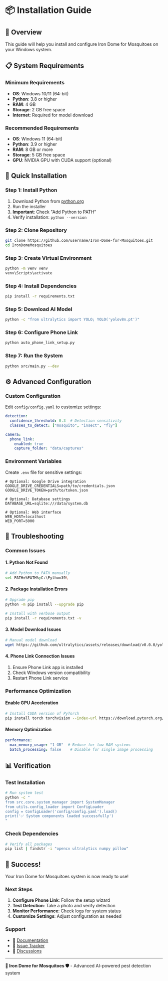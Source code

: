 # 📦 Installation Guide

## 🎯 Overview

This guide will help you install and configure Iron Dome for Mosquitoes on your Windows system.

## 📋 System Requirements

### Minimum Requirements
- **OS**: Windows 10/11 (64-bit)
- **Python**: 3.8 or higher
- **RAM**: 4 GB
- **Storage**: 2 GB free space
- **Internet**: Required for model download

### Recommended Requirements
- **OS**: Windows 11 (64-bit)
- **Python**: 3.9 or higher
- **RAM**: 8 GB or more
- **Storage**: 5 GB free space
- **GPU**: NVIDIA GPU with CUDA support (optional)

## 🚀 Quick Installation

### Step 1: Install Python
1. Download Python from [python.org](https://www.python.org/downloads/)
2. Run the installer
3. **Important**: Check "Add Python to PATH"
4. Verify installation: `python --version`

### Step 2: Clone Repository
```bash
git clone https://github.com/username/Iron-Dome-for-Mosquitoes.git
cd IronDomeMosquitoes
```

### Step 3: Create Virtual Environment
```bash
python -m venv venv
venv\Scripts\activate
```

### Step 4: Install Dependencies
```bash
pip install -r requirements.txt
```

### Step 5: Download AI Model
```bash
python -c "from ultralytics import YOLO; YOLO('yolov8n.pt')"
```

### Step 6: Configure Phone Link
```bash
python auto_phone_link_setup.py
```

### Step 7: Run the System
```bash
python src/main.py --dev
```

## ⚙️ Advanced Configuration

### Custom Configuration
Edit `config/config.yaml` to customize settings:

```yaml
detection:
  confidence_threshold: 0.3  # Detection sensitivity
  classes_to_detect: ["mosquito", "insect", "fly"]

camera:
  phone_link:
    enabled: true
    capture_folder: "data/captures"
```

### Environment Variables
Create `.env` file for sensitive settings:

```env
# Optional: Google Drive integration
GOOGLE_DRIVE_CREDENTIALS=path/to/credentials.json
GOOGLE_DRIVE_TOKEN=path/to/token.json

# Optional: Database settings
DATABASE_URL=sqlite:///data/system.db

# Optional: Web interface
WEB_HOST=localhost
WEB_PORT=5000
```

## 🔧 Troubleshooting

### Common Issues

#### 1. Python Not Found
```bash
# Add Python to PATH manually
set PATH=%PATH%;C:\Python39\
```

#### 2. Package Installation Errors
```bash
# Upgrade pip
python -m pip install --upgrade pip

# Install with verbose output
pip install -r requirements.txt -v
```

#### 3. Model Download Issues
```bash
# Manual model download
wget https://github.com/ultralytics/assets/releases/download/v0.0.0/yolov8n.pt
```

#### 4. Phone Link Connection Issues
1. Ensure Phone Link app is installed
2. Check Windows version compatibility
3. Restart Phone Link service

### Performance Optimization

#### Enable GPU Acceleration
```bash
# Install CUDA version of PyTorch
pip install torch torchvision --index-url https://download.pytorch.org/whl/cu118
```

#### Memory Optimization
```yaml
performance:
  max_memory_usage: "1 GB"  # Reduce for low RAM systems
  batch_processing: false    # Disable for single image processing
```

## 📊 Verification

### Test Installation
```bash
# Run system test
python -c "
from src.core.system_manager import SystemManager
from utils.config_loader import ConfigLoader
config = ConfigLoader('config/config.yaml').load()
print('✅ System components loaded successfully')
"
```

### Check Dependencies
```bash
# Verify all packages
pip list | findstr -i "opencv ultralytics numpy pillow"
```

## 🎉 Success!

Your Iron Dome for Mosquitoes system is now ready to use!

### Next Steps
1. **Configure Phone Link**: Follow the setup wizard
2. **Test Detection**: Take a photo and verify detection
3. **Monitor Performance**: Check logs for system status
4. **Customize Settings**: Adjust configuration as needed

### Support
- 📖 [Documentation](README.md)
- 🐛 [Issue Tracker](https://github.com/username/Iron-Dome-for-Mosquitoes/issues)
- 💬 [Discussions](https://github.com/username/Iron-Dome-for-Mosquitoes/discussions)

---

**🦟 Iron Dome for Mosquitoes 🛡️** - Advanced AI-powered pest detection system 